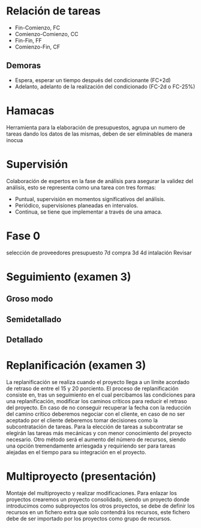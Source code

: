 # Relación de tareas
- Fin-Comienzo, FC
- Comienzo-Comienzo, CC
- Fin-Fin, FF
- Comienzo-Fin, CF

## Demoras
- Espera, esperar un tiempo después del condicionante (FC+2d)
- Adelanto, adelanto de la realización del condicionado (FC-2d o FC-25%)

# Hamacas
Herramienta para la elaboración de presupuestos, agrupa un numero de tareas dando los datos de las mismas, deben de ser eliminables de manera inocua
# Supervisión
Colaboración de expertos en la fase de análisis para asegurar la validez del análisis, esto se representa como una tarea con tres formas:
- Puntual, supervisión en momentos significativos del análisis.
- Periódico, supervisiones planeadas en intervalos.
- Continua, se tiene que implementar a través de una amaca.

# Fase 0
selección de proveedores
presupuesto
7d
compra
3d
4d intalación
Revisar
# Seguimiento (examen 3)
## Groso modo
## Semidetallado
## Detallado
# Replanificación (examen 3)
La replanificación se realiza cuando el proyecto llega a un límite acordado de retraso de entre el 15 y 20 porciento. El proceso de replanificación consiste en, tras un seguimiento en el cual percibamos las condiciones para una replanificación, modificar los caminos críticos para reducir el retraso del proyecto. En caso de no conseguir recuperar la fecha con la reducción del camino crítico deberemos negociar con el cliente, en caso de no ser aceptado por el cliente deberemos tomar decisiones como la subcontratación de tareas. Para la elección de tareas a subcontratar se elegirán las tareas más mecánicas y con menor conocimiento del proyecto necesario. Otro método será el aumento del número de recursos, siendo una opción tremendamente arriesgada y requiriendo ser para tareas alejadas en el tiempo para su integración en el proyecto.
# Multiproyecto (presentación)
Montaje del multiproyecto y realizar modificaciones. Para enlazar los proyectos crearemos un proyecto consolidado, siendo un proyecto donde introducimos como subproyectos los otros proyectos, se debe de definir los recursos en un fichero extra que solo contendrá los recursos, este fichero debe de ser importado por los proyectos como grupo de recursos.
